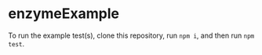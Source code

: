 
# enzymeExample

To run the example test(s), clone this repository, run `npm i`, and then run `npm test`.
